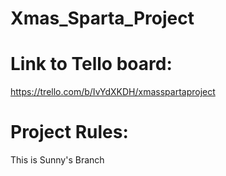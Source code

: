 # Xmas_Sparta_Project

# Link to Tello board:
https://trello.com/b/IvYdXKDH/xmasspartaproject

# Project Rules:
This is Sunny's Branch
